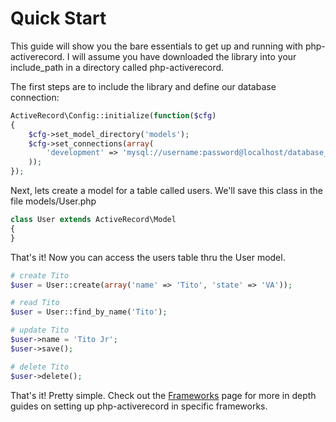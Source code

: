 # Quick Start

This guide will show you the bare essentials to get up and running with php-activerecord. I will assume you have downloaded the library into your include_path in a directory called php-activerecord.

The first steps are to include the library and define our database connection:

```php
ActiveRecord\Config::initialize(function($cfg)
{
    $cfg->set_model_directory('models');
    $cfg->set_connections(array(
        'development' => 'mysql://username:password@localhost/database_name'
    ));
});
```

Next, lets create a model for a table called users. We'll save this class in the file models/User.php

```php
class User extends ActiveRecord\Model
{
}
```

That's it! Now you can access the users table thru the User model.

```php
# create Tito
$user = User::create(array('name' => 'Tito', 'state' => 'VA'));

# read Tito
$user = User::find_by_name('Tito');

# update Tito
$user->name = 'Tito Jr';
$user->save();

# delete Tito
$user->delete();
```

That's it! Pretty simple. Check out the [Frameworks](frameworks.md) page for more in depth guides on setting up php-activerecord in specific frameworks.

